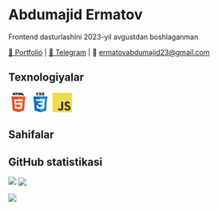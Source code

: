 # Abdumajid Ermatov

Frontend dasturlashini 2023-yil avgustdan boshlaganman

[💼 Portfolio](https://abdulmajid) | [💬 Telegram](https://t.me/teacher_abdumalik) | 📧 ermatovabdumajid23@gmail.com


## Texnologiyalar

<p align="left">
  <a href="https://www.w3.org/html/" target="_blank" rel="noreferrer"><img src="https://raw.githubusercontent.com/devicons/devicon/master/icons/html5/html5-original-wordmark.svg" alt="html5" width="40" height="40"/></a>
  <a href="https://www.w3schools.com/css/" target="_blank" rel="noreferrer"><img src="https://raw.githubusercontent.com/devicons/devicon/master/icons/css3/css3-original-wordmark.svg" alt="css3" width="40" height="40"/></a>
  <a href="https://developer.mozilla.org/en-US/docs/Web/JavaScript" target="_blank" rel="noreferrer"><img src="https://raw.githubusercontent.com/devicons/devicon/master/icons/javascript/javascript-original.svg" alt="javascript" width="40" height="40"/></a
</p>

## Sahifalar

## GitHub statistikasi
<p><img align="left" src="https://github-readme-stats.vercel.app/api/top-langs?username=ermatov-abdulmajid&show_icons=true&locale=en&layout=compact" ermatov-abdulmajid" /></p>

<p>&nbsp;<img align="center" src="https://github-readme-stats.vercel.app/api?username=ermatov-abdulmajid&show_icons=true&locale=en" ermatov-abdulmajid" /></p>

<p><img align="center" src="https://github-readme-streak-stats.herokuapp.com/?user=ermatov-abdulmajid&" ermatov-abdulmajid" /></p>
